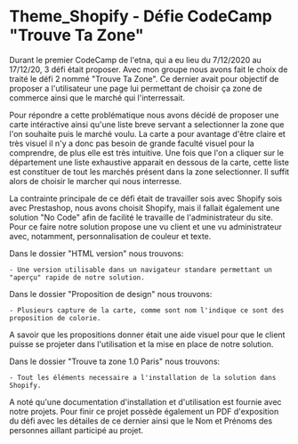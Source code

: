 # Theme_Shopify - Défie CodeCamp "Trouve Ta Zone"

Durant le premier CodeCamp de l'etna, qui a eu lieu du 7/12/2020 au 17/12/20, 3 défi était proposer. 
Avec mon groupe nous avons fait le choix de traité le défi 2 nommé "Trouve Ta Zone". Ce dernier avait pour objectif de proposer a l'utilisateur une page lui permettant de choisir ça zone de commerce ainsi que le marché qui l'interressait. 

Pour répondre a cette problématique nous avons décidé de proposer une carte intéractive ainsi qu'une liste breve servant a selectionner la zone que l'on souhaite puis le marché voulu. La carte a pour avantage d'être claire et très visuel il n'y a donc pas besoin de grande faculté visuel pour la comprendre, de plus elle est très intuitive. Une fois que l'on a cliquer sur le département une liste exhaustive apparait en dessous de la carte, cette liste est constituer de tout les marchés présent dans la zone selectionner. Il suffit alors de choisir le marcher qui nous interresse.

La contrainte principale de ce défi était de travailler sois avec Shopify sois avec Prestashop, nous avons choisit Shopify, mais il fallait également une solution "No Code" afin de facilité le travaille de l'administrateur du site.
Pour ce faire notre solution propose une vu client et une vu administrateur avec, notamment, personnalisation de couleur et texte.

Dans le dossier "HTML version" nous trouvons:

    - Une version utilisable dans un navigateur standare permettant un "aperçu" rapide de notre solution.


Dans le dossier "Proposition de design" nous trouvons: 
    
    - Plusieurs capture de la carte, comme sont nom l'indique ce sont des proposition de colorie.

A savoir que les propositions donner était une aide visuel pour que le client puisse se projeter dans l'utilisation et la mise en place de notre solution.

Dans le dossier "Trouve ta zone 1.0 Paris" nous trouvons:

    - Tout les éléments necessaire a l'installation de la solution dans Shopify.

A noté qu'une documentation d'installation et d'utilisation est fournie avec notre projets.
Pour finir ce projet possède également un PDF d'exposition du défi avec les détailes de ce dernier ainsi que le Nom et Prénoms des personnes aillant participé au projet.